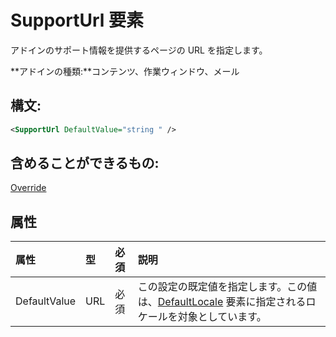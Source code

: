 
# <a name="supporturl-element"></a>SupportUrl 要素
アドインのサポート情報を提供するページの URL を指定します。

 **アドインの種類:**コンテンツ、作業ウィンドウ、メール


## <a name="syntax:"></a>構文:


```XML
<SupportUrl DefaultValue="string " />
```


## <a name="can-contain:"></a>含めることができるもの:

[Override](../../reference/manifest/override.md)


## <a name="attributes"></a>属性



|**属性**|**型**|**必須**|**説明**|
|:-----|:-----|:-----|:-----|
|DefaultValue|URL|必須|この設定の既定値を指定します。この値は、[DefaultLocale](../../reference/manifest/defaultlocale.md) 要素に指定されるロケールを対象としています。|
